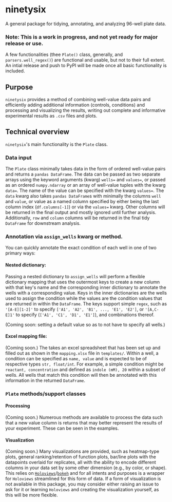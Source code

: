 # ninetysix
A general package for tidying, annotating, and analyzing 96-well plate data.

### Note: This is a work in progress, and not yet ready for major release or use. 

A few functionalities (thee `Plate()` class, generally, and `parsers.well_regex()`) are functional and usable, but not to their full extent. An intial release and push to PyPI will be made once all basic functionality is included.

## Purpose
`ninetysix` provides a method of combining well-value data pairs and efficiently adding additional information (controls, conditions) and processing and visualizing the results, writing out complete and informative experimental results as `.csv` files and plots.

## Technical overview
`ninetysix`'s main functionality is the `Plate` class.

### Data input
The `Plate` class minimally takes data in the form of ordered well-value pairs and returns a `pandas DataFrame`. The data can be passed as two separate arrays using the keyword arguments (kwarg) `wells=` and `values=`, or passed as an ordered `numpy.ndarray` or an array of well-value tuples with the kwarg `data=`. The name of the value can be specified with the kwarg `values=`. The `data` kwarg also takes `pandas DataFrame`s with minimally the columns `well` and `value`, or value as a named column specified by either being the last column index (`df.columns[-1]`) or via the `values=` kwarg. Other columns will be returned in the final output and mostly ignored until further analysis. Additionally, `row` and `column` columns will be returned in the final tidy `DataFrame` for downstream analysis.

### Annotation via `assign_wells` kwarg or method.
You can quickly annotate the exact condition of each well in one of two primary ways:

#### Nested dictionary:
Passing a nested dictionary to `assign_wells` will perform a flexible dictionary mapping that uses the outermost keys to create a new column with that key's name and the corresponding inner dictionary to annotate the wells with a corresponding value. Keys in the inner dictionaries are the wells used to assign the condition while the values are the condition values that are returned in within the `DataFrame`.  The keys support simple `regex`, such as `'[A-E][1-2]'` to specify `['A1', 'A2', 'B1', ..., 'E1', 'E2']`, or `'[A,C-E]1'` to specify (`['A1', 'C1', 'D1', 'E1']`), and combinations thereof.

(Coming soon: setting a default value so as to not have to specify all wells.)

#### Excel mapping file:
(Coming soon.)
The takes an excel spreadsheet that has been set up and filled out as shown in the `mapping.xlsx` file in `templates/`. Within a well, a condition can be specified as `name, value` and is expected to be of respective types `str, float/int`. For example, a simple condition might be `reactant, concentration` and defined as `indole (mM), 20` within a subset of wells. All wells that match this condition will then be annotated with this information in the returned `DataFrame`.

### `Plate` methods/support classes
#### Processing
(Coming soon.)
Numerous methods are available to process the data such that a new value column is returns that may better represent the results of your experiment. These can be seen in the examples.

#### Visualization
(Coming soon.)
Many visualizations are provided, such as heatmap-type plots, general ranking/retention of function plots, bar/line plots with the datapoints overlaid for replicates, all with the ability to encode different columns in your data set by some other dimension (e.g., by color, or shape). This relies on [`Holoviews`](http://holoviews.org/)/[`bokeh`](https://docs.bokeh.org/en/latest/) and for all intents and purposes is a wrapper for `Holoviews` streamlined for this form of data. If a form of visualization is not available in this package, you may consider either raising an issue to ask for it or learning `Holoviews` and creating the visualization yourself, as this will be more flexible.